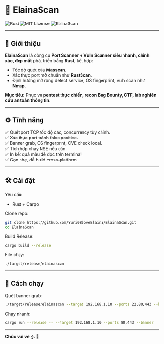 # 🌸 ElainaScan

![Rust](https://img.shields.io/badge/Rust-%23dea584.svg?style=for-the-badge&logo=rust&logoColor=white)
![MIT License](https://img.shields.io/github/license/Yuri08loveElaina/ElainaScan?style=for-the-badge)
![ElainaScan](https://img.shields.io/badge/Fast%20Port%20Scanner-ElainaScan-ff69b4?style=for-the-badge)

---

## 🚀 Giới thiệu

**ElainaScan** là công cụ **Port Scanner + Vuln Scanner siêu nhanh, chính xác, đẹp mắt** phát triển bằng **Rust**, kết hợp:
- Tốc độ quét của **Masscan**.
- Xác thực port mở chuẩn như **RustScan**.
- Định hướng mở rộng detect service, OS fingerprint, vuln scan như **Nmap**.

**Mục tiêu:** Phục vụ **pentest thực chiến, recon Bug Bounty, CTF, lab nghiên cứu an toàn thông tin**.

---

## ⚙️ Tính năng

✅ Quét port TCP tốc độ cao, concurrency tùy chỉnh.  
✅ Xác thực port tránh false positive.  
✅ Banner grab, OS fingerprint, CVE check local.  
✅ Tích hợp chạy NSE nếu cần.  
✅ In kết quả màu dễ đọc trên terminal.  
✅ Gọn nhẹ, dễ build cross-platform.

---

## 🛠️ Cài đặt

Yêu cầu:
- Rust + Cargo

Clone repo:
```bash
git clone https://github.com/Yuri08loveElaina/ElainaScan.git
cd ElainaScan
```

Build Release:
```bash
cargo build --release
```

File chạy:
```bash
./target/release/elainascan
```

---

## 🚀 Cách chạy

Quét banner grab:
```bash
./target/release/elainascan --target 192.168.1.10 --ports 22,80,443 --banner --report banner_192.json
```

Chạy nhanh:
```bash
cargo run --release -- --target 192.168.1.10 --ports 80,443 --banner
```

---

**Chúc vui vẻ ;). 🩶**
